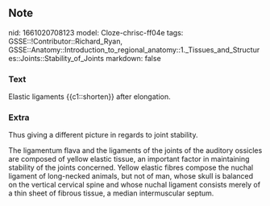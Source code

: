 ## Note
nid: 1661020708123
model: Cloze-chrisc-ff04e
tags: GSSE::!Contributor::Richard_Ryan, GSSE::Anatomy::Introduction_to_regional_anatomy::1._Tissues_and_Structures::Joints::Stability_of_Joints
markdown: false

### Text
<div class='toggle'>
  Elastic ligaments {{c1::shorten}} after elongation.
</div>

### Extra
<p id="e8fcfbb8-f1ca-4e49-b7ed-5aa52b2b06b4" class="">Thus giving a
different picture in regards to joint stability.
<p id="e3f5afb8-42de-49fa-b1a8-9173fa75c017" class="">The
ligamentum flava and the ligaments of the joints of the auditory
ossicles are composed of yellow elastic tissue, an important factor
in maintaining stability of the joints concerned. Yellow elastic
fibres compose the nuchal ligament of long-necked animals, but not
of man, whose skull is balanced on the vertical cervical spine and
whose nuchal ligament consists merely of a thin sheet of fibrous
tissue, a median intermuscular septum.
